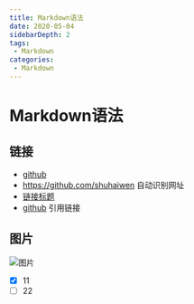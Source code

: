 ```yaml
---
title: Markdown语法
date: 2020-05-04
sidebarDepth: 2
tags:
 - Markdown
categories:
 - Markdown
---
```

# Markdown语法
## 链接
* [github](https://github.com/shuhaiwen)
* https://github.com/shuhaiwen 自动识别网址
* [链接标题](#图片)
* [github][1] 引用链接

[1]: https://github.com/shuhaiwen "title"

## 图片
![图片](https://cdn.jsdelivr.net/gh/shuhaiwen/image-host/Img/Icon/Color/github-color.svg 'svg')

- [x] 11
- [ ] 22